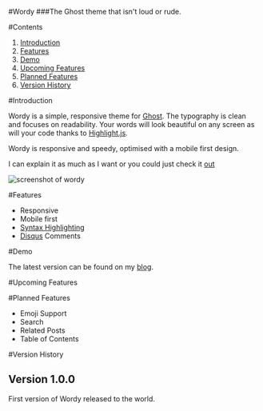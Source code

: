 #Wordy
###The Ghost theme that isn't loud or rude.

#Contents

1. [Introduction](#introduction)
2. [Features](#features)
3. [Demo](#demo)
4. [Upcoming Features](#upcoming-features)
4. [Planned Features](#planned-features)
5. [Version History](#version-history_)

#Introduction

Wordy is a simple, responsive theme for [Ghost][ghost-website]. The typography is clean and focuses on readability. Your words will look beautiful on any screen as will your code thanks to [Highlight.js][highlightjs-website].

Wordy is responsive and speedy, optimised with a mobile first design.

I can explain it as much as I want or you could just check it [out](#demo)

![screenshot of wordy][screenshot-image]

#Features

* Responsive
* Mobile first
* [Syntax Highlighting][highlightjs-website]
* [Disqus][disqus-website] Comments

#Demo

The latest version can be found on my [blog][my-blog].

#Upcoming Features

#Planned Features

* Emoji Support
* Search
* Related Posts
* Table of Contents

#Version History

## Version 1.0.0

First version of Wordy released to the world.

<!-- Links -->

[ghost-website]: http://ghost.org
[highlightjs-website]: http://highlightjs.com
[my-blog]: http://blog.dominickturnbull.co.uk
[disqus-website]: http://disqus.com
[screenshot-image]: https://raw.githubusercontent.com/symphaticidiot/Wordy/master/screenshot.png
